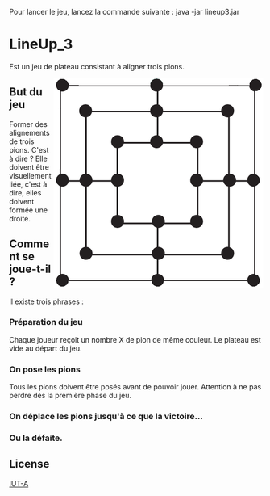 Pour lancer le jeu, lancez la commande suivante :
java -jar lineup3.jar

# LineUp_3

Est un jeu de plateau consistant à aligner trois pions.

<img src="./doc/jeu_line_up.png" align="right" />

## But du jeu

Former des alignements de trois pions. C'est à dire ? 
Elle doivent être visuellement liée, c'est à dire, elles doivent formée une droite.

## Comment se joue-t-il ?

Il existe trois phrases :

### Préparation du jeu

Chaque joueur reçoit un nombre X de pion de même couleur. Le plateau est vide au départ du jeu.

### On pose les pions

Tous les pions doivent être posés avant de pouvoir jouer. Attention à ne pas perdre dès la première phase du jeu.

### On déplace les pions jusqu'à ce que la victoire...
### Ou la défaite.







## License
[IUT-A](http://www.iut-a.univ-lille.fr/)
